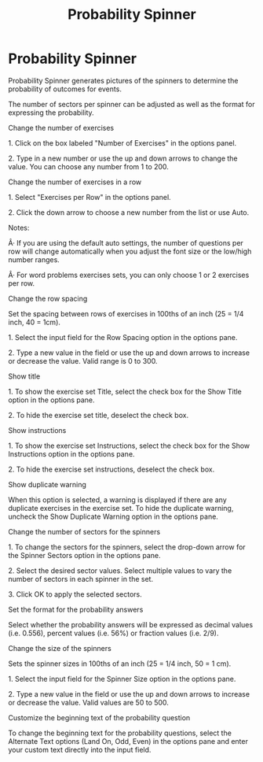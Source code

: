 ﻿---
title: Probability Spinner
category: reference
---

# Probability Spinner

Probability Spinner generates pictures of the spinners to determine the probability of outcomes for events.

The number of sectors per spinner can be adjusted as well as the format for expressing the probability.

Change the number of exercises

1\. Click on the box labeled "Number of Exercises" in the options panel.

2\. Type in a new number or use the up and down arrows to change the value. You can choose any number from 1 to 200.

Change the number of exercises in a row

1\. Select "Exercises per Row" in the options panel.

2\. Click the down arrow to choose a new number from the list or use Auto.

Notes:

Â· If you are using the default auto settings, the number of questions per row will change automatically when you adjust the font size or the low/high number ranges.

Â· For word problems exercises sets, you can only choose 1 or 2 exercises per row.

Change the row spacing

Set the spacing between rows of exercises in 100ths of an inch (25 = 1/4 inch, 40 = 1cm).

1\. Select the input field for the Row Spacing option in the options pane.

2\. Type a new value in the field or use the up and down arrows to increase or decrease the value. Valid range is 0 to 300.

Show title

1\. To show the exercise set Title, select the check box for the Show Title option in the options pane.

2\. To hide the exercise set title, deselect the check box.

Show instructions

1\. To show the exercise set Instructions, select the check box for the Show Instructions option in the options pane.

2\. To hide the exercise set instructions, deselect the check box.

Show duplicate warning

When this option is selected, a warning is displayed if there are any duplicate exercises in the exercise set. To hide the duplicate warning, uncheck the Show Duplicate Warning option in the options pane.

Change the number of sectors for the spinners

1\. To change the sectors for the spinners, select the drop-down arrow for the Spinner Sectors option in the options pane.

2\. Select the desired sector values. Select multiple values to vary the number of sectors in each spinner in the set.

3\. Click OK to apply the selected sectors.

Set the format for the probability answers

Select whether the probability answers will be expressed as decimal values (i.e. 0.556), percent values (i.e. 56%) or fraction values (i.e. 2/9).

Change the size of the spinners

Sets the spinner sizes in 100ths of an inch (25 = 1/4 inch, 50 = 1 cm).

1\. Select the input field for the Spinner Size option in the options pane.

2\. Type a new value in the field or use the up and down arrows to increase or decrease the value. Valid values are 50 to 500.

Customize the beginning text of the probability question

To change the beginning text for the probability questions, select the Alternate Text options (Land On, Odd, Even) in the options pane and enter your custom text directly into the input field.
